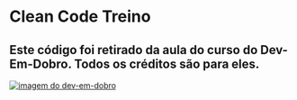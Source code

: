 # Clean Code Treino

## Este código foi retirado da aula do curso do Dev-Em-Dobro. Todos os créditos são para eles.

<a href="https://dev-em-dobro.members.ticto.com.br/" ><img src="https://ticto-mozart.s3.amazonaws.com/projetos/4532/0fa5ba0daead.jpg/HmjXQCyX1lfskeiNYuwlqhFMoXNaLPyYwzCysWmv.png" alt="imagem do dev-em-dobro"> </a>
